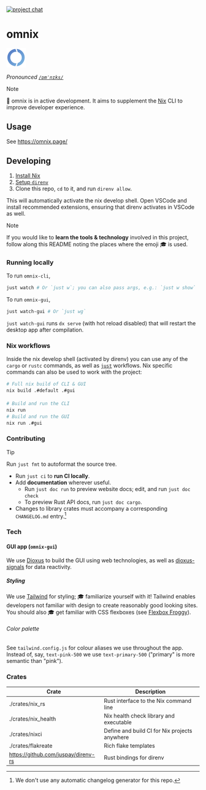 [![project chat](https://img.shields.io/badge/zulip-join_chat-brightgreen.svg)](https://nixos.zulipchat.com/#narrow/stream/415454-omnix)

# omnix

<img width="10%" src="./doc/src/favicon.svg">

*Pronounced [`/ɒmˈnɪks/`](http://ipa-reader.xyz/?text=%C9%92m%CB%88n%C9%AAks&voice=Geraint)*

> [!NOTE]
> 🚧 omnix is in active development. It aims to supplement the [Nix](https://nixos.asia/en/nix) CLI to improve developer experience.

## Usage

See https://omnix.page/

## Developing

1. [Install Nix](https://nixos.asia/en/install)
1. [Setup `direnv`](https://nixos.asia/en/direnv)
1. Clone this repo, `cd` to it, and run `direnv allow`.

This will automatically activate the nix develop shell. Open VSCode and install recommended extensions, ensuring that direnv activates in VSCode as well.

> [!NOTE]
> If you would like to **learn the tools & technology** involved in this project, follow along this README noting the places where the emoji 🎓 is used.

### Running locally

To run `omnix-cli`,

```sh
just watch # Or `just w`; you can also pass args, e.g.: `just w show`
```

To run `omnix-gui`,

```sh
just watch-gui # Or `just wg`
```

`just watch-gui` runs `dx serve` (with hot reload disabled) that will restart the desktop app after compilation.

### Nix workflows

Inside the nix develop shell (activated by direnv) you can use any of the `cargo` or `rustc` commands, as well as [`just`](https://just.systems/) workflows. Nix specific commands can also be used to work with the project:

```sh
# Full nix build of CLI & GUI
nix build .#default .#gui

# Build and run the CLI
nix run
# Build and run the GUI
nix run .#gui
```

### Contributing

>[!TIP]
> Run `just fmt` to autoformat the source tree.

- Run `just ci` to **run CI locally**.
- Add **documentation** wherever useful.
    - Run `just doc run` to preview website docs; edit, and run `just doc check`
    - To preview Rust API docs, run `just doc cargo`.
- Changes to library crates must accompany a corresponding `CHANGELOG.md` entry.[^cc]

[^cc]: We don't use any automatic changelog generator for this repo.

### Tech

#### GUI app (`omnix-gui`)

We use [Dioxus](https://dioxuslabs.com/) to build the GUI using web technologies, as well as [dioxus-signals](https://github.com/DioxusLabs/dioxus/tree/master/packages/signals) for data reactivity.

##### Styling

We use [Tailwind](https://tailwindcss.com/) for styling; 🎓 familiarize yourself with it! Tailwind enables developers not familiar with design to create reasonably good looking sites. You should also 🎓 get familiar with CSS flexboxes (see [Flexbox Froggy](https://flexboxfroggy.com/)).

###### Color palette

See `tailwind.config.js` for colour aliases we use throughout the app. Instead of, say, `text-pink-500` we use `text-primary-500` ("primary" is more semantic than "pink").

### Crates

| Crate                               | Description                                   |
| ----------------------------------- | --------------------------------------------- |
| ./crates/nix_rs                     | Rust interface to the Nix command line        |
| ./crates/nix_health                 | Nix health check library and executable       |
| ./crates/nixci                      | Define and build CI for Nix projects anywhere |
| ./crates/flakreate                  | Rich flake templates                          |
| https://github.com/juspay/direnv-rs | Rust bindings for direnv                      |

